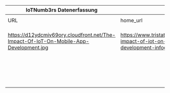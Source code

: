 |IoTNumb3rs Datenerfassung|||||||||||
| ---- | ---- | ---- | ---- | ---- | ---- | ---- | ---- | ---- | ---- | ---- |
||||||||||||
|URL|home_url|filename|device_class|device_count|market_class|market_volume|prognosis_year|publication_year|authorship_class|Dropbox folder|
|https://d12ydcmiv69ory.cloudfront.net/The-Impact-Of-IoT-On-Mobile-App-Development.jpg|https://www.tristatetechnology.com/blog/the-impact-of-iot-on-mobile-app-development-infographic/|file1_The-Impact-Of-IoT-On-Mobile-App-Development.jpg|generic IoT|36000000000|||2021|2018|company|marielledemuth/20181114-1507|
||||||spending on IoT security|547000000|2018|2018|company|marielledemuth/20181114-1507|
||||generic IoT|75000000000|||2025|2018|company|marielledemuth/20181114-1507|
